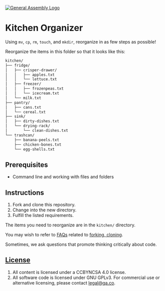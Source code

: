 [![General Assembly Logo](https://camo.githubusercontent.com/1a91b05b8f4d44b5bbfb83abac2b0996d8e26c92/687474703a2f2f692e696d6775722e636f6d2f6b6538555354712e706e67)](https://generalassemb.ly/education/web-development-immersive)

# Kitchen Organizer

Using `mv`, `cp`, `rm`, `touch`, and `mkdir`, reorganize in as few steps as
possible!

Reorganize the items in this folder so that it looks like this:

```sh
kitchen/
├── fridge/
│   ├── crisper-drawer/
│   │   ├── apples.txt
│   │   └── lettuce.txt
│   ├── freezer/
│   │   ├── frozenpeas.txt
│   │   └── icecream.txt
│   └── milk.txt
├── pantry/
│   ├── cans.txt
│   └── cereal.txt
├── sink/
│   ├── dirty-dishes.txt
│   └── drying-rack/
│       └── clean-dishes.txt
└── trashcan/
    ├── banana-peels.txt
    ├── chicken-bones.txt
    └── egg-shells.txt
```

## Prerequisites

- Command line and working with files and folders

## Instructions

1.  Fork and clone this repository.
1.  Change into the new directory.
1.  Fulfill the listed requirements.

The items you need to reorganize are in the `kitchen/` directory.

You may wish to refer to [FAQs](https://github.com/ga-wdi-boston/meta/wiki/)
related to
[forking, cloning](https://github.com/ga-wdi-boston/meta/wiki/ForkAndClone).

Sometimes, we ask questions that promote thinking critically about code.

## [License](LICENSE)

1.  All content is licensed under a CC­BY­NC­SA 4.0 license.
1.  All software code is licensed under GNU GPLv3. For commercial use or
    alternative licensing, please contact legal@ga.co.
